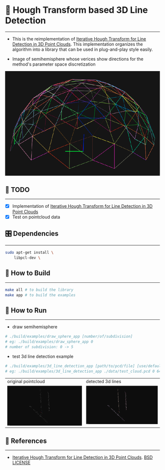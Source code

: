 # 📝 Hough Transform based 3D Line Detection
***
- This is the reimplementation of [Iterative Hough Transform for Line Detection in 3D Point Clouds](https://www.ipol.im/pub/art/2017/208/). This implementation organizes the algorithm into a library that can be used in plug-and-play style easily.

- Image of semihemisphere whose verices show directions for the method's parameter space discretization

![semihemisphere](./docs/images/semihemisphere.png)

## :tada: TODO
***

- [x] Implementation of [Iterative Hough Transform for Line Detection in 3D Point Clouds](https://www.ipol.im/pub/art/2017/208/)
- [x] Test on pointcloud data

## 🎛  Dependencies
***

```bash
sudo apt-get install \
    libpcl-dev \
```

## 🔨 How to Build ##
***

```bash
make all # to build the library
make app # to build the examples
```

## :running: How to Run ##
***

- draw semihemisphere

```bash
# ./build/examples/draw_sphere_app [number/of/subdivision]
# eg: ./build/examples/draw_sphere_app 0
# number of subdivision: 0 -> 5
```

- test 3d line detection example

```bash
# ./build/examples/3d_line_detection_app [path/to/pcd/file] [use/default/setting/yes:1/no:0] [num/range/bin] [sphere/granularity] [min/num/vote] [distance/to/line/thresh]
# eg: ./build/examples/3d_line_detection_app ./data/test_cloud.pcd 0 64 4 10 0.2
```

<table>
    <tr>
        <td>original pointcloud</td>
        <td>detected 3d lines</td>
    </tr>
    <tr>
        <td valign="top"><img src="docs/images/original_cloud.png"></td>
        <td valign="top"><img src="docs/images/detected_lines.png"></td>
    </tr>
</table>

## :gem: References ##
***

- [Iterative Hough Transform for Line Detection in 3D Point Clouds](https://github.com/cdalitz/hough-3d-lines). [BSD LICENSE](https://github.com/cdalitz/hough-3d-lines/blob/master/LICENSE)
